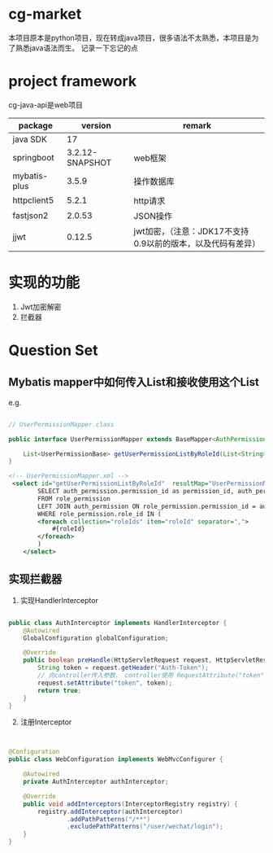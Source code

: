 # cg-market

本项目原本是python项目，现在转成java项目，很多语法不太熟悉，本项目是为了熟悉java语法而生。
记录一下忘记的点

# project framework

cg-java-api是web项目

| package      | version         | remark                                                      |
| ------------ | --------------- | ----------------------------------------------------------- |
| java SDK     | 17              |                                                             |
| springboot   | 3.2.12-SNAPSHOT | web框架                                                     |
| mybatis-plus | 3.5.9           | 操作数据库                                                  |
| httpclient5  | 5.2.1           | http请求                                                    |
| fastjson2    | 2.0.53          | JSON操作                                                    |
| jjwt         | 0.12.5          | jwt加密，（注意：JDK17不支持0.9以前的版本，以及代码有差异） |

# 实现的功能

1.   Jwt加密解密
2.   拦截器

# Question Set

## Mybatis mapper中如何传入List和接收使用这个List

e.g.

```java

// UserPermissionMapper.class

public interface UserPermissionMapper extends BaseMapper<AuthPermission> {

    List<UserPermissionBase> getUserPermissionListByRoleId(List<String> roleIds);
}

```

```xml
<!-- UserPermissionMapper.xml -->
 <select id="getUserPermissionListByRoleId"  resultMap="UserPermissionMap">
        SELECT auth_permission.permission_id as permission_id, auth_permission.permission_name as permission_name
        FROM role_permission
        LEFT JOIN auth_permission ON role_permission.permission_id = auth_permission.permission_id
        WHERE role_permission.role_id IN (
        <foreach collection="roleIds" item="roleId" separator=",">
            #{roleId}
        </foreach>
        )
    </select>

```

## 实现拦截器


1. 实现HandlerInterceptor
```java

public class AuthInterceptor implements HandlerInterceptor {
    @Autowired
    GlobalConfiguration globalConfiguration;

    @Override
    public boolean preHandle(HttpServletRequest request, HttpServletResponse response, Object handler) throws Exception {
        String token = request.getHeader("Auth-Token");
        // 向controller传入参数， controller使用 RequestAttribute("token") String token接收
        request.setAttribute("token", token);
        return true;
    }
}
```
2. 注册Interceptor
```java


@Configuration
public class WebConfiguration implements WebMvcConfigurer {

    @Autowired
    private AuthInterceptor authInterceptor;

    @Override
    public void addInterceptors(InterceptorRegistry registry) {
        registry.addInterceptor(authInterceptor)
                .addPathPatterns("/**")
                .excludePathPatterns("/user/wechat/login");
    }
}
```
